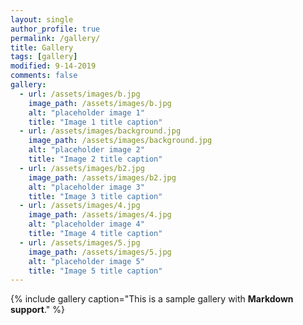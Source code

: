 ```yaml
---
layout: single
author_profile: true
permalink: /gallery/
title: Gallery
tags: [gallery]
modified: 9-14-2019
comments: false
gallery:
  - url: /assets/images/b.jpg
    image_path: /assets/images/b.jpg
    alt: "placeholder image 1"
    title: "Image 1 title caption"
  - url: /assets/images/background.jpg
    image_path: /assets/images/background.jpg
    alt: "placeholder image 2"
    title: "Image 2 title caption"
  - url: /assets/images/b2.jpg
    image_path: /assets/images/b2.jpg
    alt: "placeholder image 3"
    title: "Image 3 title caption"  
  - url: /assets/images/4.jpg
    image_path: /assets/images/4.jpg
    alt: "placeholder image 4"
    title: "Image 4 title caption"
  - url: /assets/images/5.jpg
    image_path: /assets/images/5.jpg
    alt: "placeholder image 5"
    title: "Image 5 title caption"    
---
```


{% include gallery caption="This is a sample gallery with **Markdown support**." %}

